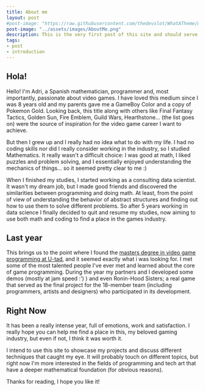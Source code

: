 ```yaml
---
title: About me
layout: post
#post-image: "https://raw.githubusercontent.com/thedevslot/WhatATheme/master/assets/images/SamplePost.png?token=AHMQUEPC4IFADOF5VG4QVN26Z64GG"
post-image: "../assets/images/AboutMe.png"
description: This is the very first post of this site and should serve to bring a clear image of what I want to do here.
tags:
- post
- introduction
---
```


## Hola!

 Hello! I'm Adri, a Spanish mathematician, programmer and, most importantly, passionate about video games. I have loved this medium since I was 8 years old and my parents gave me a GameBoy Color and a copy of Pokemon Gold. Looking back, this title along with others like Final Fantasy Tactics, Golden Sun, Fire Emblem, Guild Wars, Hearthstone… (the list goes on) were the source of inspiration for the video game career I want to achieve.

But then I grew up and I really had no idea what to do with my life. I had no coding skills nor did I really consider working in the industry, so I studied Mathematics. It really wasn't a difficult choice: I was good at math, I liked puzzles and problem solving, and I essentially enjoyed understanding the mechanics of things... so it seemed pretty clear to me :)

When I finished my studies, I started working as a consulting data scientist. It wasn't my dream job, but I made good friends and discovered the similarities between programming and doing math. At least, from the point of view of understanding the behavior of abstract structures and finding out how to use them to solve different problems. So after 5 years working in data science I finally decided to quit and resume my studies, now aiming to use both math and coding to find a place in the games industry.

## Last year

This brings us to the point where I found the [masters degree in video game programming at U-tad](https://u-tad.com/en/studies/masters-degree-in-video-game-programming/), and it seemed exactly what i was looking for. I met some of the most talented people I've ever met and learned about the core of game programming. During the year my partners and I developed some demos (mostly at jam speed :') ) and even Ronin-Hood Sisters; a real game that served as the final project for the 18-member team (including programmers, artists and designers) who participated in its development.

## Right Now

It has been a really intense year, full of emotions, work and satisfaction. I really hope you can help me find a place in this, my beloved gaming industry, but even if not, I think it was worth it.

I intend to use this site to showcase my projects and discuss different techniques that caught my eye. It will probably touch on different topics, but right now I'm more interested in the fields of programming and tech art that have a deeper mathematical foundation (for obvious reasons).

Thanks for reading, I hope you like it!